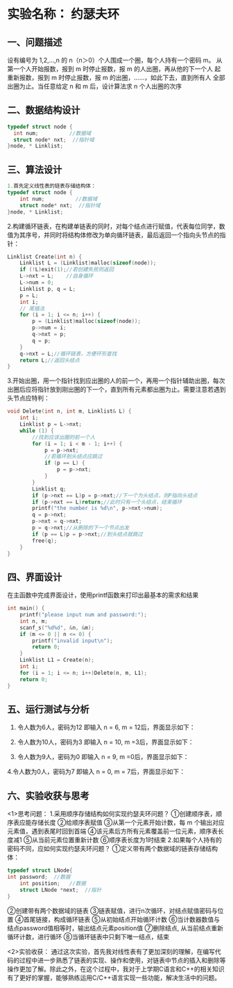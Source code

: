 # 实验名称： 约瑟夫环
## 一、问题描述
设有编号为 1,2,…,n 的 n（n＞0）个人围成一个圈，每个人持有一个密码 m。 从第一个人开始报数，报到 m 时停止报数，报 m 的人出圈，再从他的下一个人 起重新报数，报到 m 时停止报数，报 m 的出圈，……，如此下去，直到所有人 全部出圈为止。当任意给定 n 和 m 后，设计算法求 n 个人出圈的次序


## 二、数据结构设计
```c++
typedef struct node {
  int num;          //数据域
  struct node* nxt;  //指针域
}node, * Linklist;
```


## 三、算法设计
```c++
1.首先定义线性表的链表存储结构体：
typedef struct node {
	int num;          //数据域
	struct node* nxt;  //指针域
}node, * Linklist;
```

2.构建循环链表，在构建单链表的同时，对每个结点进行赋值，代表每位同学，数值为其序号，并同时将结构体修改为单向循环链表，最后返回一个指向头节点的指针：
```c++
Linklist Create(int n) {
	Linklist L = (Linklist)malloc(sizeof(node));
	if (!L)exit(1);//若创建失败则返回
	L->nxt = L;    //自身循环
	L->num = 0;
	Linklist p, q = L;
	p = L;
	int i;
	// 尾插法 
	for (i = 1; i <= n; i++) {
		p = (Linklist)malloc(sizeof(node));
		p->num = i;
		q->nxt = p;
		q = p;
	}
	q->nxt = L;//循环链表，方便环形查找 
	return L;//返回头结点 
}
```

3.开始出圈，用一个指针找到应出圈的人的前一个，再用一个指针辅助出圈，每次出圈后应将指针放到刚出圈的下一个，直到所有元素都出圈为止。需要注意若遇到头节点应特判：
```c++
void Delete(int n, int m, Linklist& L) {
	int i;
	Linklist p = L->nxt;
	while (1) {
		//找到应该出圈的前一个人 
		for (i = 1; i < m - 1; i++) {
			p = p->nxt;
			//若循环到头结点应跳过 
			if (p == L) {
				p = p->nxt;
			}
		}
		Linklist q;
		if (p->nxt == L)p = p->nxt;//下一个为头结点，则P指向头结点 
		if (p->nxt == L)return;//此时只有一个头结点，结束循环 
		printf("the number is %d\n", p->nxt->num);
		q = p->nxt;
		p->nxt = q->nxt;
		p = q->nxt;//从删除的下一个节点出发	
		if (p == L)p = p->nxt;//到头结点就跳过 
		free(q);
	}
}
```

## 四、界面设计
在主函数中完成界面设计，使用printf函数来打印出最基本的需求和结果
```c++
int main() {
	printf("please input num and password:");
	int n, m;
	scanf_s("%d%d", &n, &m);
	if (m <= 0 || n <= 0) {
		printf("invalid input\n");
		return 0;
	}
	Linklist L1 = Create(n);
	int i;
	for (i = 1; i <= n; i++)Delete(n, m, L1);
	return 0;
}
```



## 五、运行测试与分析
1. 令人数为6人，密码为12 即输入 n = 6, m = 12后，界面显示如下：

2. 令人数为10人，密码为3 即输入 n = 10, m =3后，界面显示如下：

3. 令人数为9人，密码为0 即输入 n = 9, m =0后，界面显示如下：

4.令人数为0人，密码为7 即输入 n = 0, m = 7后，界面显示如下：

## 六、实验收获与思考
<1>思考问题：
1.采用顺序存储结构如何实现约瑟夫环问题？
①创建顺序表，顺序表应能存储长度
②给顺序表赋值
③从第一个元素开始计数，每 m 个输出对应元素值，遇到表尾时回到首端
④该元素后方所有元素覆盖前一位元素，顺序表长度减1
⑤从当前元素位置重新计数
⑥顺序表长度为1时结束
2.如果每个人持有的密码不同，应如何实现约瑟夫环问题？
①定义带有两个数据域的链表存储结构体：
```c++
typedef struct LNode{
int password;  //数据
    int position;   //数据
    struct LNode *next;  //指针
}
```
②创建带有两个数据域的链表
③链表赋值，进行n次循环，对结点赋值密码与位置
④首尾链接，构成循环链表
⑤从初始结点开始循环计数
⑥当计数器数值与结点password值相等时，输出结点元素position值
⑦删除结点, 从当前结点重新循环计数，进行循环
⑧当循环链表中只剩下唯一结点，结束

<2>实验收获：
通过这次实验，首先我对线性表有了更加深刻的理解，在编写代码的过程中进一步熟悉了链表的实现、操作和使用，对链表中节点的插入和删除等操作更加了解。除此之外，在这个过程中，我对于上学期C语言和C++的相关知识有了更好的掌握，能够熟练运用C/C++语言实现一些功能，解决生活中的问题。















